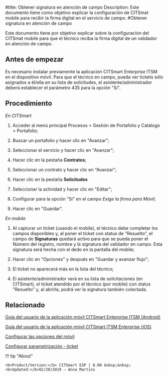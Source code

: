 #title: Obtener signatura en atención de campo
Description: Este documento tiene como objetivo explicar la configuración de CITSmat mobile para recibir la firma digital en el servicio de campo.
#Obtener signatura en atención de campo

Este documento tiene por objetivo explicar sobre la configuración del CITSmat
mobile para que el técnico reciba la firma digital de un validador en atención
de campo.

Antes de empezar
----------------

Es necesario instalar previamente la aplicación CITSmart Enterprise ITSM en el
dispositivo móvil. Para que el técnico en campo, pueda ver tickets sólo
asignados a él/ella en su lista de solicitudes, el asistente/administrador
deberá establecer el parámetro 435 para la opción "Sí".

Procedimiento
-------------

*En CITSmart*

1.  Acceder al menú principal Procesos \> Gestión de Portafolio y Catálogo \>
    Portafolio;

2.  Buscar un portafolio y hacer clic en "Avanzar";

3.  Seleccionar el servicio y hacer clic en "Avanzar";

4.  Hacer clic en la pestaña **Contratos**;

5.  Seleccionar un contrato y hacer clic en "Avanzar";

6.  Hacer clic en la pestaña **Solicitudes**

7.  Seleccionar la actividad y hacer clic en "Editar";

8.  Configurar para la opción "Sí" en el campo *Exige la firma para Móvil*;

9.  Hacer clic en "Guardar".

*En mobile*

1.  Al capturar un ticket (usando el mobile), el técnico debe completar los
    campos disponibles y, al poner el ticket con status de "Resuelto", el campo
    de **Signaturas** quedará activo para que se pueda poner el Número del
    registro, nombre y la signatura del validador en campo. Esta signatura será
    hecha con el dedo en la pantalla del mobile;

2.  Hacer clic en "Opciones" y después en "Guardar y avanzar flujo";

3.  El ticket no aparecerá más en la lista del técnico;

4.  El asistente/administrador verá en su lista de solicitaciones (en CITSmart),
    el ticket atendido por el técnico (por mobile) con status "Resuelto" y, al
    abrirla, podrá ver la signatura también colectada.
    

Relacionado
----------

[Guía del usuario de la aplicación móvil CITSmart Enterprise ITSM (Android)](/es-es/citsmart-esp-8/additional-features/mobile-and-field-service/apps/citsmart-app-android.html)

[Guía del usuario de la aplicación móvil CITSmart ITSM Enterprise (iOS)](/es-es/citsmart-esp-8/additional-features/mobile-and-field-service/apps/citsmart-app-ios.html)

[Configurar las opciones del móvil](/es-es/citsmart-esp-8/additional-features/mobile-and-field-service/configuration/configure-mobile-options.html)

[Configurar parametrización - ticket](/es-es/citsmart-esp-8/platform-administration/parameters-list/configure-parametrization-ticket.html)


!!! tip "About"

    <b>Product/Version:</b> CITSmart ESP | 8.00 &nbsp;&nbsp;
    <b>Updated:</b>02/20/2019 – Anna Martins
